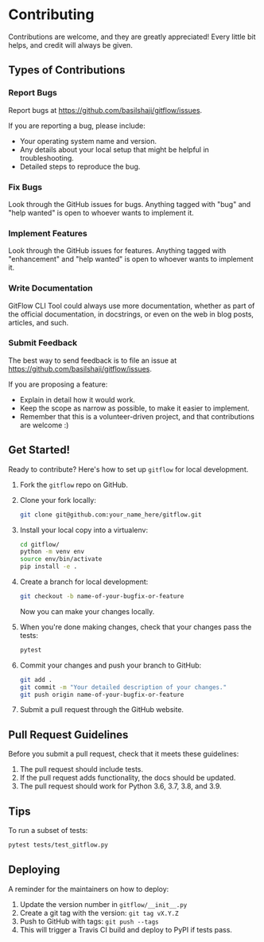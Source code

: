 # Contributing

Contributions are welcome, and they are greatly appreciated! Every little bit
helps, and credit will always be given.

## Types of Contributions

### Report Bugs

Report bugs at https://github.com/basilshaji/gitflow/issues.

If you are reporting a bug, please include:

* Your operating system name and version.
* Any details about your local setup that might be helpful in troubleshooting.
* Detailed steps to reproduce the bug.

### Fix Bugs

Look through the GitHub issues for bugs. Anything tagged with "bug" and "help
wanted" is open to whoever wants to implement it.

### Implement Features

Look through the GitHub issues for features. Anything tagged with "enhancement"
and "help wanted" is open to whoever wants to implement it.

### Write Documentation

GitFlow CLI Tool could always use more documentation, whether as part of the
official documentation, in docstrings, or even on the web in blog posts,
articles, and such.

### Submit Feedback

The best way to send feedback is to file an issue at https://github.com/basilshaji/gitflow/issues.

If you are proposing a feature:

* Explain in detail how it would work.
* Keep the scope as narrow as possible, to make it easier to implement.
* Remember that this is a volunteer-driven project, and that contributions
  are welcome :)

## Get Started!

Ready to contribute? Here's how to set up `gitflow` for local development.

1. Fork the `gitflow` repo on GitHub.
2. Clone your fork locally:
    ```bash
    git clone git@github.com:your_name_here/gitflow.git
    ```

3. Install your local copy into a virtualenv:
    ```bash
    cd gitflow/
    python -m venv env
    source env/bin/activate
    pip install -e .
    ```

4. Create a branch for local development:
    ```bash
    git checkout -b name-of-your-bugfix-or-feature
    ```
   Now you can make your changes locally.

5. When you're done making changes, check that your changes pass the tests:
    ```bash
    pytest
    ```

6. Commit your changes and push your branch to GitHub:
    ```bash
    git add .
    git commit -m "Your detailed description of your changes."
    git push origin name-of-your-bugfix-or-feature
    ```

7. Submit a pull request through the GitHub website.

## Pull Request Guidelines

Before you submit a pull request, check that it meets these guidelines:

1. The pull request should include tests.
2. If the pull request adds functionality, the docs should be updated.
3. The pull request should work for Python 3.6, 3.7, 3.8, and 3.9.

## Tips

To run a subset of tests:
```bash
pytest tests/test_gitflow.py
```

## Deploying

A reminder for the maintainers on how to deploy:

1. Update the version number in `gitflow/__init__.py`
2. Create a git tag with the version: `git tag vX.Y.Z`
3. Push to GitHub with tags: `git push --tags`
4. This will trigger a Travis CI build and deploy to PyPI if tests pass.
